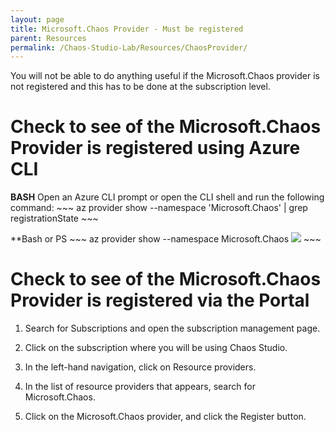 ```yaml
---
layout: page
title: Microsoft.Chaos Provider - Must be registered
parent: Resources 
permalink: /Chaos-Studio-Lab/Resources/ChaosProvider/
---
```

You will not be able to do anything useful if the Microsoft.Chaos provider is not registered and this has to be done at the subscription level.

# Check to see of the Microsoft.Chaos Provider is registered using Azure CLI
**BASH**
Open an Azure CLI prompt or open the CLI shell and run the following  command:
    ~~~
        az provider show --namespace 'Microsoft.Chaos' | grep registrationState
    ~~~

**Bash or PS
    ~~~
       az provider show --namespace Microsoft.Chaos
       ![]({{site.baseurl}}/assets/images/Chaos-Registered.jpg/)
    ~~~

# Check to see of the Microsoft.Chaos Provider is registered via the Portal
1. Search for Subscriptions and open the subscription management page.

2. Click on the subscription where you will be using Chaos Studio.

3. In the left-hand navigation, click on Resource providers.

4. In the list of resource providers that appears, search for Microsoft.Chaos.

5. Click on the Microsoft.Chaos provider, and click the Register button.
[]({{site.baseurl}}/assets/images/Chaos-Register-Portal.jpg/)
